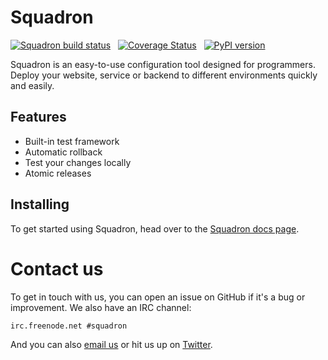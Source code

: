 # Squadron

[![Squadron build status](https://travis-ci.org/gosquadron/squadron.png)](https://travis-ci.org/gosquadron/squadron) &nbsp; [![Coverage Status](https://coveralls.io/repos/gosquadron/squadron/badge.png)](https://coveralls.io/r/gosquadron/squadron) &nbsp; [![PyPI version](https://badge.fury.io/py/squadron.png)](http://badge.fury.io/py/squadron)

Squadron is an easy-to-use configuration tool designed for programmers. Deploy your website, service or backend to different environments quickly and easily.

## Features

* Built-in test framework
* Automatic rollback
* Test your changes locally
* Atomic releases

## Installing

To get started using Squadron, head over to the [Squadron docs page](http://docs.gosquadron.com/en/latest/gettingstarted.html).

# Contact us

To get in touch with us, you can open an issue on GitHub if it's a bug or improvement. We also have an IRC channel:

    irc.freenode.net #squadron
    
And you can also [email us](mailto:info@gosquadron.com) or hit us up on
[Twitter](https://twitter.com/GoSquadron).
